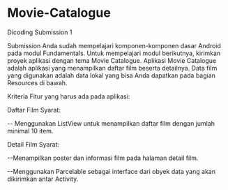 # Movie-Catalogue
Dicoding Submission 1

Submission
Anda sudah mempelajari komponen-komponen dasar Android pada modul Fundamentals.  Untuk  mempelajari modul berikutnya, kirimkan proyek aplikasi dengan tema Movie Catalogue. Aplikasi Movie Catalogue adalah aplikasi yang menampilkan daftar film beserta detailnya. Data film yang digunakan adalah data lokal yang bisa Anda dapatkan pada bagian Resources di bawah.



Kriteria
Fitur yang harus ada pada aplikasi:

Daftar Film
Syarat:

-- Menggunakan ListView untuk menampilkan daftar film dengan jumlah minimal 10 item.

Detail Film
Syarat:

--Menampilkan poster dan informasi film pada halaman detail film.

--Menggunakan Parcelable sebagai interface dari obyek data yang akan dikirimkan antar Activity.

